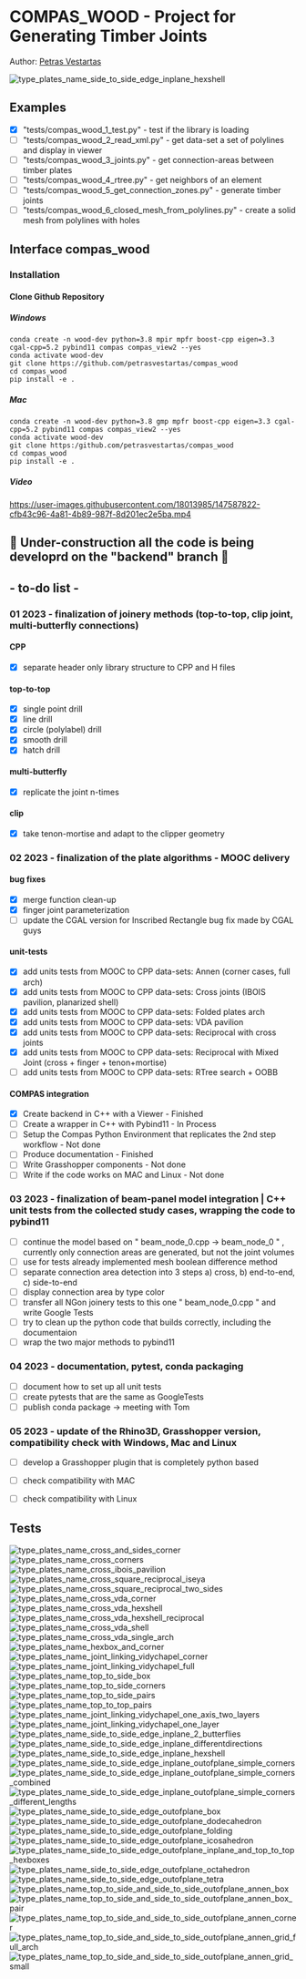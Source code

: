 # COMPAS_WOOD - Project for Generating Timber Joints

Author: [Petras Vestartas](https://petrasvestartas.com/About-Petras-Vestartas)

![type_plates_name_side_to_side_edge_inplane_hexshell](https://user-images.githubusercontent.com/18013985/221278631-8ed8f5af-8485-49ec-9a99-625d5a4466e4.png)

## Examples
- [x] "tests/compas_wood_1_test.py" - test if the library is loading
- [ ] "tests/compas_wood_2_read_xml.py" - get data-set a set of polylines and display in viewer
- [ ] "tests/compas_wood_3_joints.py" - get connection-areas between timber plates
- [ ] "tests/compas_wood_4_rtree.py" - get neighbors of an element
- [ ] "tests/compas_wood_5_get_connection_zones.py" - generate timber joints
- [ ] "tests/compas_wood_6_closed_mesh_from_polylines.py" - create a solid mesh from polylines with holes

## Interface compas_wood

### Installation

#### Clone Github Repository

##### Windows

    conda create -n wood-dev python=3.8 mpir mpfr boost-cpp eigen=3.3 cgal-cpp=5.2 pybind11 compas compas_view2 --yes
    conda activate wood-dev
    git clone https://github.com/petrasvestartas/compas_wood
    cd compas_wood
    pip install -e .

##### Mac


    conda create -n wood-dev python=3.8 gmp mpfr boost-cpp eigen=3.3 cgal-cpp=5.2 pybind11 compas compas_view2 --yes
    conda activate wood-dev
    git clone https:/github.com/petrasvestartas/compas_wood
    cd compas_wood 
    pip install -e . 

##### Video
https://user-images.githubusercontent.com/18013985/147587822-cfb43c96-4a81-4b89-987f-8d201ec2e5ba.mp4




## :small_red_triangle: Under-construction all the code is being developrd on the "backend" branch :small_red_triangle:

## - to-do list - 

### 01 2023 - finalization of joinery methods (top-to-top, clip joint, multi-butterfly connections)

#### CPP
- [x] separate header only library structure to CPP and H files

#### top-to-top 

- [x] single point drill
- [x] line drill
- [x] circle (polylabel) drill
- [x] smooth drill
- [x] hatch drill
#### multi-butterfly
- [x] replicate the joint n-times
#### clip
- [x] take tenon-mortise and adapt to the clipper geometry


### 02 2023 - finalization of the plate algorithms - MOOC delivery

#### bug fixes
- [x] merge function clean-up
- [x] finger joint parameterization 
- [ ] update the CGAL version for Inscribed Rectangle bug fix made by CGAL guys

#### unit-tests 
- [x] add units tests from MOOC to CPP data-sets: Annen (corner cases, full arch)
- [x] add units tests from MOOC to CPP data-sets: Cross joints (IBOIS pavilion, planarized shell)
- [x] add units tests from MOOC to CPP data-sets: Folded plates arch
- [x] add units tests from MOOC to CPP data-sets: VDA pavilion
- [x] add units tests from MOOC to CPP data-sets: Reciprocal with cross joints
- [x] add units tests from MOOC to CPP data-sets: Reciprocal with Mixed Joint (cross + finger + tenon+mortise)
- [ ] add units tests from MOOC to CPP data-sets: RTree search + OOBB

#### COMPAS integration 
- [x] Create backend in C++ with a Viewer - Finished
- [ ] Create a wrapper in C++ with Pybind11 - In Process
- [ ] Setup the Compas Python Environment that replicates the 2nd step workflow - Not done
- [ ] Produce documentation - Finished
- [ ] Write Grasshopper components - Not done
- [ ] Write if the code works on MAC and Linux - Not done

### 03 2023 - finalization of beam-panel model integration | C++ unit tests from the collected study cases, wrapping the code to pybind11
- [ ] continue the model based on " beam_node_0.cpp -> beam_node_0 " , currently only connection areas are generated, but not the joint volumes
- [ ] use for tests already implemented mesh boolean difference method
- [ ] separate connection area detection into 3 steps a) cross, b) end-to-end, c) side-to-end
- [ ] display connection area by type color
- [ ] transfer all NGon joinery tests to this one " beam_node_0.cpp " and write Google Tests
- [ ] try to clean up the python code that builds correctly, including the documentaion
- [ ] wrap the two major methods to pybind11

### 04 2023 - documentation, pytest, conda packaging
- [ ] document how to set up all unit tests
- [ ] create pytests that are the same as GoogleTests
- [ ] publish conda package -> meeting with Tom

### 05 2023 - update of the Rhino3D, Grasshopper version, compatibility check with Windows, Mac and Linux
- [ ] develop a Grasshopper plugin that is completely python based
- [ ] check compatibility with MAC
- [ ] check compatibility with Linux







## Tests
![type_plates_name_cross_and_sides_corner](https://user-images.githubusercontent.com/18013985/221279761-5753e90d-b73a-4e63-824a-da8b5d57d3c2.png)
![type_plates_name_cross_corners](https://user-images.githubusercontent.com/18013985/221279772-0d037f1a-1c43-4c11-b42d-77558b9bc2d1.png)
![type_plates_name_cross_ibois_pavilion](https://user-images.githubusercontent.com/18013985/221279812-6262616b-b9d7-4e49-a132-1463da5d521d.png)
![type_plates_name_cross_square_reciprocal_iseya](https://user-images.githubusercontent.com/18013985/221279849-06216149-af3d-43cd-9c38-556787568f95.png)
![type_plates_name_cross_square_reciprocal_two_sides](https://user-images.githubusercontent.com/18013985/221279870-a92d24a5-77d6-4bc4-b673-576d2080dbba.png)
![type_plates_name_cross_vda_corner](https://user-images.githubusercontent.com/18013985/221279885-da130a52-069c-48fd-bad7-4d77aea3ab8f.png)
![type_plates_name_cross_vda_hexshell](https://user-images.githubusercontent.com/18013985/221279901-1f5db62d-e706-44bd-aa7d-89585941ab4d.png)
![type_plates_name_cross_vda_hexshell_reciprocal](https://user-images.githubusercontent.com/18013985/221279915-c2e475a9-985b-4de4-ab3a-86cebe5d2135.png)
![type_plates_name_cross_vda_shell](https://user-images.githubusercontent.com/18013985/221279929-1371e713-7550-4cba-9c98-b3a89bdd3b9e.png)
![type_plates_name_cross_vda_single_arch](https://user-images.githubusercontent.com/18013985/221279946-74486522-8b29-43ff-b37d-f15ac232def7.png)
![type_plates_name_hexbox_and_corner](https://user-images.githubusercontent.com/18013985/221279958-cc2f48c3-a11e-4594-bd44-759fe6cd28dd.png)
![type_plates_name_joint_linking_vidychapel_corner](https://user-images.githubusercontent.com/18013985/221279972-428f1c5c-c89a-4f80-a727-1ea72eafcfde.png)
![type_plates_name_joint_linking_vidychapel_full](https://user-images.githubusercontent.com/18013985/221279981-6566f387-c2e5-4e0d-ad90-761fee049d03.png)
![type_plates_name_top_to_side_box](https://user-images.githubusercontent.com/18013985/221280094-d764672b-e5b8-4f94-a2c7-81e2533faee9.png)
![type_plates_name_top_to_side_corners](https://user-images.githubusercontent.com/18013985/221280099-145ded55-4534-408f-a5c1-61862af68e12.png)
![type_plates_name_top_to_side_pairs](https://user-images.githubusercontent.com/18013985/221280101-d70d9f67-0835-4781-bf7d-558292fa3213.png)
![type_plates_name_top_to_top_pairs](https://user-images.githubusercontent.com/18013985/221280103-38caa7c4-7eb8-4390-bcda-5464498ec8de.png)
![type_plates_name_joint_linking_vidychapel_one_axis_two_layers](https://user-images.githubusercontent.com/18013985/221280106-73f6fe45-b7c6-4bf3-a3a9-9ec2194d462b.png)
![type_plates_name_joint_linking_vidychapel_one_layer](https://user-images.githubusercontent.com/18013985/221280107-d63cee86-ea27-4110-a0b7-0f4334725ff4.png)
![type_plates_name_side_to_side_edge_inplane_2_butterflies](https://user-images.githubusercontent.com/18013985/221280109-a93eabda-7043-40d0-ac95-e41114d45926.png)
![type_plates_name_side_to_side_edge_inplane_differentdirections](https://user-images.githubusercontent.com/18013985/221280110-ab04dba6-d0c3-43a3-b9c5-4e11735be8c0.png)
![type_plates_name_side_to_side_edge_inplane_hexshell](https://user-images.githubusercontent.com/18013985/221280112-957672d5-61a1-4b8b-baa5-b1742e6376cc.png)
![type_plates_name_side_to_side_edge_inplane_outofplane_simple_corners](https://user-images.githubusercontent.com/18013985/221280113-ad967c7b-69bc-4d31-adee-a4cb222ab54d.png)
![type_plates_name_side_to_side_edge_inplane_outofplane_simple_corners_combined](https://user-images.githubusercontent.com/18013985/221280116-04b9cc7a-71fe-41a3-98e0-72c0f86a1023.png)
![type_plates_name_side_to_side_edge_inplane_outofplane_simple_corners_different_lengths](https://user-images.githubusercontent.com/18013985/221280117-f1a3978e-5279-4b4e-b8fe-71eda7bd365d.png)
![type_plates_name_side_to_side_edge_outofplane_box](https://user-images.githubusercontent.com/18013985/221280119-81da8530-d4a3-4ad3-8827-2a9d37dabec0.png)
![type_plates_name_side_to_side_edge_outofplane_dodecahedron](https://user-images.githubusercontent.com/18013985/221280120-ae8f7c99-d337-4086-9a18-1cc1e39206b7.png)
![type_plates_name_side_to_side_edge_outofplane_folding](https://user-images.githubusercontent.com/18013985/221280121-65b795b5-4121-4992-aa6c-ea9698188f72.png)
![type_plates_name_side_to_side_edge_outofplane_icosahedron](https://user-images.githubusercontent.com/18013985/221280124-f732d47b-3cc3-455c-befe-86229d6b9bfb.png)
![type_plates_name_side_to_side_edge_outofplane_inplane_and_top_to_top_hexboxes](https://user-images.githubusercontent.com/18013985/221280127-c15abe51-6ea8-473c-924e-5d4aa57dd2f5.png)
![type_plates_name_side_to_side_edge_outofplane_octahedron](https://user-images.githubusercontent.com/18013985/221280130-0e424630-9fe8-4de6-a5aa-9ae2cb417183.png)
![type_plates_name_side_to_side_edge_outofplane_tetra](https://user-images.githubusercontent.com/18013985/221280131-0dc89330-acfb-4b59-b704-9dff53754268.png)
![type_plates_name_top_to_side_and_side_to_side_outofplane_annen_box](https://user-images.githubusercontent.com/18013985/221280134-209bedf8-8a87-4c85-b72c-2da1f5f5bf08.png)
![type_plates_name_top_to_side_and_side_to_side_outofplane_annen_box_pair](https://user-images.githubusercontent.com/18013985/221280135-2b560e71-d89c-49ad-89a8-511a837532c4.png)
![type_plates_name_top_to_side_and_side_to_side_outofplane_annen_corner](https://user-images.githubusercontent.com/18013985/221280139-fcd8499d-c04a-4522-9b1a-260fe513c0a0.png)
![type_plates_name_top_to_side_and_side_to_side_outofplane_annen_grid_full_arch](https://user-images.githubusercontent.com/18013985/221280141-fc286217-8aa4-44f5-af91-d40a30e35941.png)
![type_plates_name_top_to_side_and_side_to_side_outofplane_annen_grid_small](https://user-images.githubusercontent.com/18013985/221280143-af0952b8-24df-48b1-b242-e56a5bea5ecf.png)








